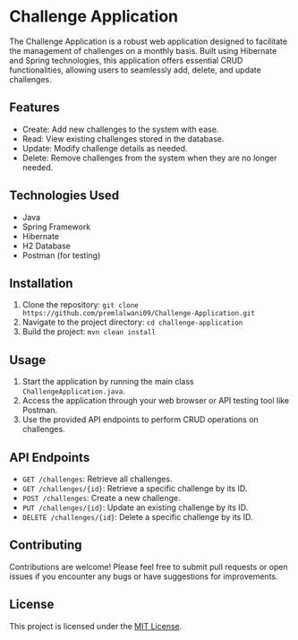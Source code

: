 # Challenge Application

The Challenge Application is a robust web application designed to facilitate the management of challenges on a monthly basis. Built using Hibernate and Spring technologies, this application offers essential CRUD functionalities, allowing users to seamlessly add, delete, and update challenges.

## Features

- Create: Add new challenges to the system with ease.
- Read: View existing challenges stored in the database.
- Update: Modify challenge details as needed.
- Delete: Remove challenges from the system when they are no longer needed.

## Technologies Used

- Java
- Spring Framework
- Hibernate
- H2 Database
- Postman (for testing)

## Installation

1. Clone the repository: `git clone https://github.com/premlalwani09/Challenge-Application.git`
2. Navigate to the project directory: `cd challenge-application`
3. Build the project: `mvn clean install`

## Usage

1. Start the application by running the main class `ChallengeApplication.java`.
2. Access the application through your web browser or API testing tool like Postman.
3. Use the provided API endpoints to perform CRUD operations on challenges.

## API Endpoints

- `GET /challenges`: Retrieve all challenges.
- `GET /challenges/{id}`: Retrieve a specific challenge by its ID.
- `POST /challenges`: Create a new challenge.
- `PUT /challenges/{id}`: Update an existing challenge by its ID.
- `DELETE /challenges/{id}`: Delete a specific challenge by its ID.

## Contributing

Contributions are welcome! Please feel free to submit pull requests or open issues if you encounter any bugs or have suggestions for improvements.

## License

This project is licensed under the [MIT License](LICENSE).

